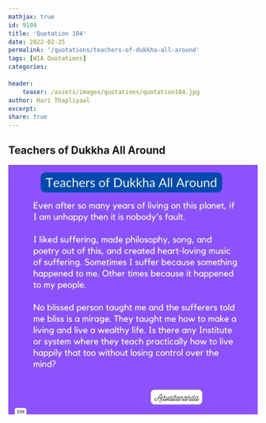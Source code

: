 ```yaml
---
mathjax: true
id: 9104
title: 'Quotation 104'
date: 2022-02-25
permalink: '/quotations/teachers-of-dukkha-all-around'
tags: [WIA Quotations] 
categories: 

header:
    teaser: /assets/images/quotations/quotation104.jpg
author: Hari Thapliyaal 
excerpt:
share: true 
---
```


## Teachers of Dukkha All Around

![Teachers of Dukkha All Around](/assets/images/quotations/quotation104.jpg)
